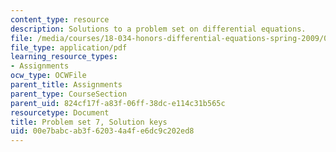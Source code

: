 ```yaml
---
content_type: resource
description: Solutions to a problem set on differential equations.
file: /media/courses/18-034-honors-differential-equations-spring-2009/00e7babcab3f62034a4fe6dc9c202ed8_MIT18_034s09_sol_pset07.pdf
file_type: application/pdf
learning_resource_types:
- Assignments
ocw_type: OCWFile
parent_title: Assignments
parent_type: CourseSection
parent_uid: 824cf17f-a83f-06ff-38dc-e114c31b565c
resourcetype: Document
title: Problem set 7, Solution keys
uid: 00e7babc-ab3f-6203-4a4f-e6dc9c202ed8
---
```

